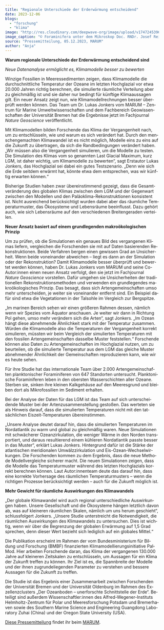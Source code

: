 ```yaml
---
title: "Regionale Unterschiede der Erderwärmung entscheidend"
date: 2023-12-06
blogs: 
  - "forschung"
  - "klima"
image: "http://res.cloudinary.com/deepwave-org/image/upload/v1747245396/deepwave.org/2023-12-05_Foraminifera_265_36_Various.jpg"
image_caption: "© Foraminifera unter dem Mikroskop Doc. RNDr. Josef Reischig, CSc. / Wikimedia Commons"
source: "Pressemitteilung, 05.12.2023, MARUM"
author: "Anja"
---
```


**War­um re­gio­na­le Un­ter­schie­de der Erd­er­wär­mung ent­schei­dend sind**

_Neue Da­ten­ana­ly­se er­mög­licht es, Kli­ma­mo­del­le bes­ser zu be­wer­ten_

Win­zi­ge Fos­si­li­en in Mee­res­se­di­men­ten zei­gen, dass Kli­ma­mo­del­le die durch­schnitt­li­che Tem­pe­ra­tur der Ozea­ne im letz­ten Hoch­gla­zi­al vor etwa 20.000 Jah­ren rich­tig be­rech­nen, die si­mu­lier­te räum­li­che Ver­tei­lung aber zu gleich­mä­ßig ist und sie da­her nur be­dingt für künf­ti­ge Kli­ma­aus­sa­gen gilt. Ein neu­er An­satz zeigt nun, wie Kli­ma­mo­dell­rech­nun­gen bes­ser über­prüft wer­den kön­nen. Das Team um Dr. Lu­kas Jon­kers vom MARUM – Zen­trum für Ma­ri­ne Um­welt­wis­sen­schaf­ten und dem Fach­be­reich Geo­wis­sen­schaf­ten der Uni­ver­si­tät Bre­men hat die Er­geb­nis­se jetzt im Fach­jour­nal _Nature Geoscience_ ver­öf­fent­licht.

Mit Kli­ma­mo­del­len bil­den For­schen­de das Kli­ma der Ver­gan­gen­heit nach, um zu ent­schlüs­seln, wie und war­um es sich ver­än­dert hat. Durch den men­schen­ge­mach­ten Kli­ma­wan­del ist es nicht mög­lich, Mo­del­le eins zu eins auf die Zu­kunft zu über­tra­gen, da sich die Rand­be­din­gun­gen ver­än­dert ha­ben. „Wir müs­sen also die Ver­gan­gen­heit si­mu­lie­ren, um die Mo­del­le zu tes­ten. Die Si­mu­la­ti­on des Kli­mas vom so ge­nann­ten Last Gla­ci­al Ma­xi­mum, kurz LGM, ist da­her wich­tig, um Kli­ma­mo­del­le zu be­wer­ten“, sagt Er­st­au­tor Lu­kas Jon­kers, das Hoch­gla­zi­al sei da­bei ein gu­tes Test­sze­na­rio. „Denn wie sich die Erde seit­dem er­wärmt hat, könn­te etwa dem ent­spre­chen, was wir künf­tig er­war­ten kön­nen.“

Bis­he­ri­ge Stu­di­en ha­ben zwar über­ein­stim­mend ge­zeigt, dass die Ge­samt­ver­än­de­rung des glo­ba­len Kli­mas zwi­schen dem LGM und der Ge­gen­wart zwi­schen den Mo­del­len und den Pa­läo­kli­ma-Re­kon­struk­tio­nen kon­sis­tent ist. Nicht aus­rei­chend be­rück­sich­tigt wur­den da­bei aber das räum­li­che Tem­pe­ra­tur­mus­ter, das Öko­sys­te­me und Le­bens­räu­me be­ein­flusst. Dazu ge­hört auch, wie sich Le­bens­räu­me auf den ver­schie­de­nen Brei­ten­ge­ra­den ver­tei­len.

**Neuer Ansatz basiert auf einem grundlegenden makroökologischen Prinzip**

Um zu prü­fen, ob die Si­mu­la­tio­nen ein ge­nau­es Bild des ver­gan­ge­nen Kli­mas lie­fern, ver­glei­chen die For­schen­den sie mit auf Da­ten ba­sie­ren­den Re­kon­struk­tio­nen. Bei­de Ver­fah­ren ber­gen ei­nen ge­wis­sen Grad an Un­si­cher­heit. Wenn bei­de von­ein­an­der ab­wei­chen – liegt es dann an der Si­mu­la­ti­on oder der Re­kon­struk­ti­on? Da­mit Kli­ma­mo­del­le bes­ser über­prüft und be­wer­tet wer­den kön­nen, ha­ben Dr. Lu­kas Jon­kers vom MARUM und sei­ne Co-Au­tor:in­nen ei­nen neu­en An­satz ver­folgt, den sie jetzt im Fach­jour­nal _Nature Geoscience_ vor­stel­len. Da­für um­ge­hen sie Un­si­cher­hei­ten der tra­di­tio­nel­len Re­kon­struk­ti­ons­me­tho­den und ver­wen­den ein grund­le­gen­des ma­kro­öko­lo­gi­sches Prin­zip. Das be­sagt, dass sich Ar­ten­ge­mein­schaf­ten umso mehr un­ter­schei­den, je wei­ter sie von­ein­an­der ent­fernt sind. Ein Bei­spiel da­für sind etwa die Ve­ge­ta­tio­nen in der Tal­soh­le im Ver­gleich zur Berg­spit­ze.

„Im ma­ri­nen Be­reich se­hen wir ei­nen grö­ße­ren Rah­men des­sen, näm­lich wenn wir Spe­zi­es vom Äqua­tor an­schau­en. Je wei­ter wir dann in Rich­tung Pol ge­hen, umso mehr ver­än­dern sich die Ar­ten“, sagt Jon­kers. „Im Oze­an hängt die­se ab­neh­men­de Ähn­lich­keit stark mit der Tem­pe­ra­tur zu­sam­men. Wür­den die Kli­ma­mo­del­le also die Tem­pe­ra­tu­ren der Ver­gan­gen­heit kor­rekt si­mu­lie­ren, müss­ten wir beim Ver­gleich der si­mu­lier­ten Tem­pe­ra­tu­ren mit den fos­si­len Ar­ten­ge­mein­schaf­ten das­sel­be Mus­ter fest­stel­len.“ For­schen­de kön­nen also Da­ten zu Ar­ten­ge­mein­schaf­ten im Hoch­gla­zi­al nut­zen, um zu be­ur­tei­len, ob die si­mu­lier­te Tem­pe­ra­tur aus dem LGM das glei­che Mus­ter ab­neh­men­der Ähn­lich­keit der Ge­mein­schaf­ten re­pro­du­zie­ren kann, wie wir es heu­te se­hen.

Für ihre Stu­die hat das in­ter­na­tio­na­le Team über 2.000 Ar­ten­ge­mein­schaf­ten plank­to­ni­scher Fo­ra­mi­ni­fe­ren von 647 Stand­or­ten un­ter­sucht. Plank­to­ni­sche Fo­ra­mi­ni­fe­ren le­ben in den obers­ten Was­ser­schich­ten al­ler Ozea­ne. Ster­ben sie, sin­ken ihre klei­nen Kalk­ge­häu­se auf den Mee­res­grund und blei­ben dort als Mi­kro­fos­si­li­en im Se­di­ment er­hal­ten.

Bei der Ana­ly­se der Da­ten für das LGM ist das Team auf sich un­ter­schei­den­de Mus­ter bei der Ar­ten­zu­sam­men­stel­lung ge­sto­ßen. Das wer­te­ten sie als Hin­weis dar­auf, dass die si­mu­lier­ten Tem­pe­ra­tu­ren nicht mit den tat­säch­li­chen Eis­zeit-Tem­pe­ra­tu­ren über­ein­stim­men.

„Un­se­re Ana­ly­se deu­tet dar­auf hin, dass die si­mu­lier­ten Tem­pe­ra­tu­ren im Nord­at­lan­tik zu warm und glo­bal zu gleich­mä­ßig wa­ren. Neue Si­mu­la­tio­nen mit schwä­che­rer Oze­an­zir­ku­la­ti­on, die we­ni­ger Wär­me in den Nor­den trans­por­tiert, und dar­aus re­sul­tie­rend ei­nem küh­le­ren Nord­at­lan­tik pass­te bes­ser in das Mus­ter“, er­klärt Lu­kas Jon­kers. Hin­ter­grund da­für ist die Stär­ke der at­lan­ti­schen me­r­idio­na­len Um­wälz­zir­ku­la­ti­on und Eis-Oze­an-Wech­sel­wir­kun­gen. Die For­schen­den kom­men zu dem Er­geb­nis, dass die neue Me­tho­de Mo­dell­ver­glei­che si­che­rer macht. Die neu­en Si­mu­la­tio­nen zei­gen, dass die Mo­del­le das Tem­pe­ra­tur­mus­ter wäh­rend des letz­ten Hoch­gla­zi­als kor­rekt be­rech­nen kön­nen. Laut Au­tor:in­nen­team deu­te das dar­auf hin, dass eine kor­rek­te Vor­her­sa­ge des räum­li­chen Tem­pe­ra­tur­mus­ters – wenn die rich­ti­gen Pro­zes­se be­rück­sich­tigt wer­den – auch für die Zu­kunft mög­lich ist.

**Mehr Gewicht für räumliche Auswirkungen des Klimawandels**

„Der glo­ba­le Kli­ma­wan­del wird auch re­gio­nal un­ter­schied­li­che Aus­wir­kun­gen ha­ben. Un­se­re Ge­sell­schaft und die Öko­sys­te­me hän­gen letzt­lich da­von ab, was auf klei­ne­ren räum­li­chen Ska­len, näm­lich um uns her­um ge­schieht“, schluss­fol­gert Jon­kers. „Un­se­re Stu­die un­ter­streicht die Not­wen­dig­keit, die räum­li­chen Aus­wir­kun­gen des Kli­ma­wan­dels zu un­ter­su­chen. Dies ist wich­tig, wenn wir über die Be­gren­zung der glo­ba­len Er­wär­mung auf 1,5 Grad spre­chen, denn die­ser Wert be­zieht sich le­dig­lich auf ein glo­ba­les Mit­tel.“

Die Pu­bli­ka­ti­on er­scheint im Rah­men der vom Bun­des­mi­nis­te­ri­um für Bil­dung und For­schung (BMBF) fi­nan­zier­ten Kli­ma­mo­del­lie­rungs­in­itia­ti­ve Pal­Mod. Hier ar­bei­ten For­schen­de dar­an, das Kli­ma der ver­gan­ge­nen 130.000 Jah­re auf klei­ne­ren Zeits­ka­len zu ent­schlüs­seln, um Aus­sa­gen für ein Kli­ma der Zu­kunft tref­fen zu kön­nen. Ihr Ziel ist es, die Spann­brei­te der Mo­del­le und der ih­nen zu­grun­de­lie­gen­den Pa­ra­me­ter zu ver­ste­hen und bes­se­re Aus­sa­gen für die Zu­kunft zu tref­fen.

Die Stu­die ist das Er­geb­nis ei­ner Zu­sam­men­ar­beit zwi­schen For­schen­den der Uni­ver­si­tät Bre­men und der Uni­ver­si­tät Ol­den­burg im Rah­men des Ex­zel­lenz­clus­ters „Der Oze­an­bo­den – un­er­forsch­te Schnitt­stel­le der Erde“. Be­tei­ligt sind au­ßer­dem Wis­sen­schaft­ler:in­nen des Al­fred-We­ge­ner-In­sti­tuts Helm­holtz-Zen­trum für Po­lar und Mee­res­for­schung Pots­dam und Bre­mer­ha­ven so­wie des Sou­thern Ma­ri­ne Sci­ence and En­gi­nee­ring Guang­dong La­bo­ra­to­ry Zu­hai (Chi­na) und der Ore­gon Sta­te Uni­ver­si­ty (USA).

[Diese Pressemitteilung](https://www.marum.de/Entdecken/Modelle.html) findet ihr beim [MARUM](https://www.marum.de/).
